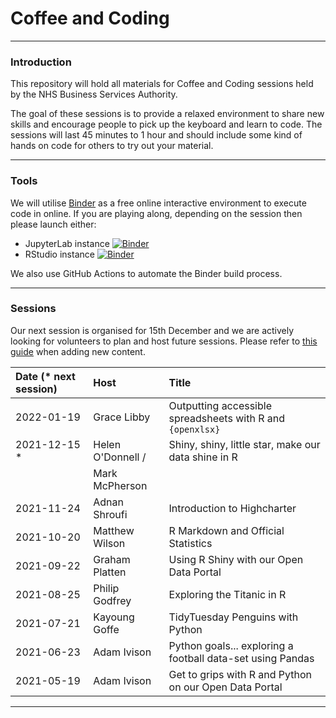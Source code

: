 # Coffee and Coding

---

### Introduction

This repository will hold all materials for Coffee and Coding sessions held by the NHS Business Services Authority.

The goal of these sessions is to provide a relaxed environment to share new skills and encourage people to pick up the keyboard and learn to code. The sessions will last 45 minutes to 1 hour and should include some kind of hands on code for others to try out your material.

---

### Tools

We will utilise [Binder](https://mybinder.org/v2/gh/sfdsa/HEAD) as a free online interactive environment to execute code in online. If you are playing along, depending on the session then please launch either: 

* JupyterLab instance [![Binder](https://mybinder.org/badge_logo.svg)](https://mybinder.org/v2/gh/nhsbsa-data-analytics/coffee-and-coding/HEAD?urlpath=lab)
* RStudio instance [![Binder](https://mybinder.org/badge_logo.svg)](https://mybinder.org/v2/gh/nhsbsa-data-analytics/coffee-and-coding/HEAD?urlpath=rstudio)

We also use GitHub Actions to automate the Binder build process.

---

### Sessions

Our next session is organised for 15th December and we are actively looking for volunteers to plan and host future sessions. Please refer to [this guide](CONTRIBUTING.md) when adding new content.

| Date (* next session) | Host             | Title                                                      |
| :-------------------- | :--------------  | :--------------------------------------------------------- | 
| 2022-01-19            | Grace Libby      | Outputting accessible spreadsheets with R and `{openxlsx}` |
| 2021-12-15 *          | Helen O'Donnell /| Shiny, shiny, little star, make our data shine in R        |
|                       | Mark McPherson   |                                                            |
| 2021-11-24            | Adnan Shroufi    | Introduction to Highcharter                                |
| 2021-10-20            | Matthew Wilson   | R Markdown and Official Statistics                         |
| 2021-09-22            | Graham Platten   | Using R Shiny with our Open Data Portal                    |
| 2021-08-25            | Philip Godfrey   | Exploring the Titanic in R                                 |
| 2021-07-21            | Kayoung Goffe    | TidyTuesday Penguins with Python                           |
| 2021-06-23            | Adam Ivison      | Python goals... exploring a football data-set using Pandas |
| 2021-05-19            | Adam Ivison      | Get to grips with R and Python on our Open Data Portal     |

---
